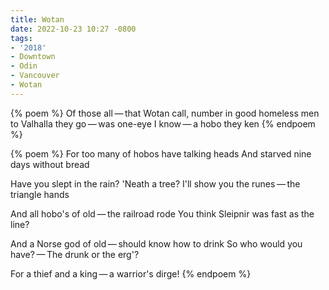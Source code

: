 ```yaml
---
title: Wotan
date: 2022-10-23 10:27 -0800
tags:
- '2018'
- Downtown
- Odin
- Vancouver
- Wotan
---
```

{% poem %}
Of those all&thinsp;—&thinsp;that Wotan call, number in good homeless men
to Valhalla they go&thinsp;—&thinsp;was one-eye I know&thinsp;—&thinsp;a hobo they ken
{% endpoem %}

{% poem %}
For too many of hobos have talking heads
And starved nine days without bread

Have you slept in the rain? 'Neath a tree?
I'll show you the runes&thinsp;—&thinsp;the triangle hands

And all hobo's of old&thinsp;—&thinsp;the railroad rode
You think Sleipnir was fast as the line?

And a Norse god of old&thinsp;—&thinsp;should know how to drink
So who would you have?&thinsp;—&thinsp;The drunk or the erg'?

For a thief and a king&thinsp;—&thinsp;a warrior's dirge!
{% endpoem %}
